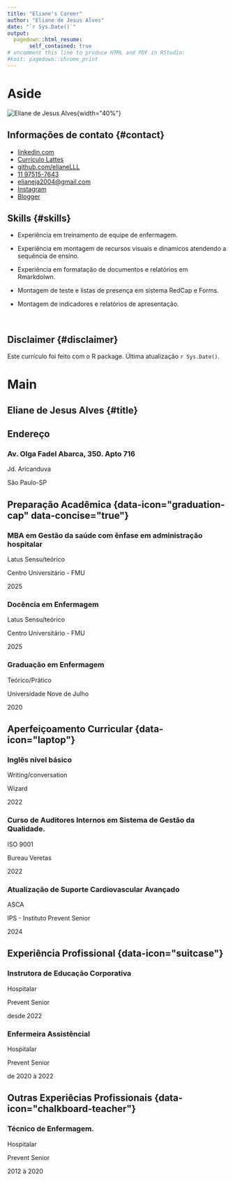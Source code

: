 ```yaml
---
title: "Eliane's Career"
author: "Eliane de Jesus Alves"
date: "`r Sys.Date()`"
output:
  pagedown::html_resume:
       self_contained: true
# uncomment this line to produce HTML and PDF in RStudio:
#knit: pagedown::chrome_print
---
```


# Aside

![Eliane de Jesus Alves](https://avatars.githubusercontent.com/u/102531739?v=4){width="40%"}

## Informações de contato {#contact}

-   <i class="fa fa-linkedin"></i> [linkedin.com](https://www.linkedin.com/in/eliane-de-jesus-alves-b97501184/)
-   <i class="fa-solid fa-clipboard"></i>
 [Currículo Lattes](https://buscatextual.cnpq.br/buscatextual/busca.do)
-   <i class="fa fa-github"></i> [github.com/elianeLLL](https://github.com/elianeLLL)
-   <i class="fa fa-phone"></i> [11 97515-7643](11%2097515-7643)
-   <i class="fa fa-google"></i> [elianeja2004\@gmail.com](elianeja2004@gmail.com)
- <i class="fa-solid fa-camera-retro"></i> [Instagram](https://www.instagram.com/)
- <i class="fa-solid fa-blog"></i> [Blogger](https://questionamentoplausivel.blogspot.com/)

## Skills {#skills}

-   Experiência em treinamento de equipe de enfermagem.

-   Experiência em montagem de recursos visuais e dinamicos atendendo a sequência de ensino.

-   Experiência em formatação de documentos e relatórios em Rmarkdolwn.

-   Montagem de teste e listas de presença em sistema RedCap e Forms.

-   Montagem de indicadores e relatórios de apresentação.
<br>


## Disclaimer {#disclaimer}

Este currículo foi feito com o R package.
Última atualização `r Sys.Date()`.

# Main

## Eliane de Jesus Alves {#title}

## Endereço

### Av. Olga Fadel Abarca, 350. Apto 716
Jd. Aricanduva

São Paulo-SP

## Preparação Acadêmica {data-icon="graduation-cap" data-concise="true"}


### MBA em Gestão da saúde com ênfase em administração hospitalar

Latus Sensu/teórico

Centro Universitário - FMU 

2025

### Docência em Enfermagem

Latus Sensu/teórico

Centro Universitário - FMU 

2025

### Graduação em Enfermagem

Teórico/Prático

Universidade Nove de Julho

2020

## Aperfeiçoamento Curricular {data-icon="laptop"}

### Inglês nível básico

Writing/conversation

Wizard

2022

### Curso de Auditores Internos em Sistema de Gestão da Qualidade.

ISO 9001

Bureau Veretas

2022

### Atualização de Suporte Cardiovascular Avançado

ASCA

IPS - Instituto Prevent Senior

2024

## Experiência Profissional {data-icon="suitcase"}

### Instrutora de Educação Corporativa
Hospitalar

Prevent Senior

desde 2022

### Enfermeira Assistêncial
Hospitalar

Prevent Senior

de 2020 à 2022

## Outras Experiêcias Profissionais {data-icon="chalkboard-teacher"}

### Técnico de Enfermagem.

Hospitalar

Prevent Senior

2012 à 2020
